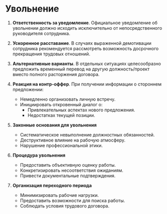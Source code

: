 # Увольнение

1. **Ответственность за уведомление**. Официальное уведомление об увольнении должно исходить исключительно от непосредственного руководителя сотрудника.
2. **Ускоренное расставание**. В случаях выраженной демотивации сотрудника рекомендуется рассмотреть возможность досрочного прекращения трудовых отношений.
3. **Альтернативные варианты**. В отдельных ситуациях целесообразно предложить временный перевод на другую должность/проект вместо полного расторжения договора.
4. **Реакция на контр-оффер**. При получении информации о стороннем предложении:

   - Немедленно организовать личную встречу.
   - Инициировать откровенный диалог о:
     - Привлекательных аспектах нового предложения.
     - Недостатках текущей позиции.

5. **Законные основания для увольнения**

   - Систематическое невыполнение должностных обязанностей.
   - Деструктивное влияние на рабочую атмосферу.
   - Нарушение профессиональной этики.

6. **Процедура увольнения**

   - Предоставить объективную оценку работы.
   - Конкретизировать несоответствия ожиданиям.
   - Привести документальные подтверждения.

7. **Организация переходного периода**

   - Минимизировать рабочие нагрузки.
   - Предоставить возможности для поиска работы.
   - Соблюдать условия трудового договора.
